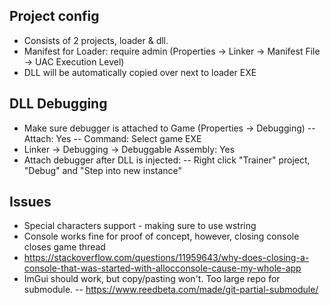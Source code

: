 ## Project config
- Consists of 2 projects, loader & dll.
- Manifest for Loader: require admin (Properties -> Linker -> Manifest File -> UAC Execution Level)
- DLL will be automatically copied over next to loader EXE

## DLL Debugging
- Make sure debugger is attached to Game (Properties -> Debugging)
-- Attach: Yes
-- Command: Select game EXE
- Linker -> Debugging -> Debuggable Assembly: Yes
- Attach debugger after DLL is injected:
-- Right click "Trainer" project, "Debug" and "Step into new instance"

## Issues
- Special characters support - making sure to use wstring
- Console works fine for proof of concept, however, closing console closes game thread
- https://stackoverflow.com/questions/11959643/why-does-closing-a-console-that-was-started-with-allocconsole-cause-my-whole-app
- ImGui should work, but copy/pasting won't. Too large repo for submodule.
-- https://www.reedbeta.com/made/git-partial-submodule/
